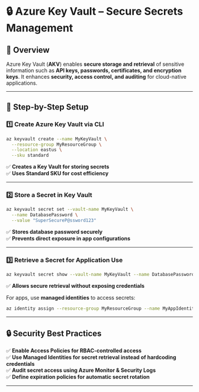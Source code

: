 # 🔒 Azure Key Vault – Secure Secrets Management  

## 📌 Overview  
Azure Key Vault (**AKV**) enables **secure storage and retrieval** of sensitive information such as **API keys, passwords, certificates, and encryption keys**. It enhances **security, access control, and auditing** for cloud-native applications.

---

## 🚀 Step-by-Step Setup  
### **1️⃣ Create Azure Key Vault via CLI**  
```bash
az keyvault create --name MyKeyVault \
  --resource-group MyResourceGroup \
  --location eastus \
  --sku standard
```
✅ **Creates a Key Vault for storing secrets**  
✅ **Uses Standard SKU for cost efficiency**  

---

### **2️⃣ Store a Secret in Key Vault**  
```bash
az keyvault secret set --vault-name MyKeyVault \
  --name DatabasePassword \
  --value "SuperSecureP@ssword123"
```
✅ **Stores database password securely**  
✅ **Prevents direct exposure in app configurations**  

---

### **3️⃣ Retrieve a Secret for Application Use**  
```bash
az keyvault secret show --vault-name MyKeyVault --name DatabasePassword
```
✅ **Allows secure retrieval without exposing credentials**  

For apps, use **managed identities** to access secrets:  
```bash
az identity assign --resource-group MyResourceGroup --name MyAppIdentity
```

---

## 🔒 Security Best Practices  
✅ **Enable Access Policies for RBAC-controlled access**  
✅ **Use Managed Identities for secret retrieval instead of hardcoding credentials**  
✅ **Audit secret access using Azure Monitor & Security Logs**  
✅ **Define expiration policies for automatic secret rotation**  

---